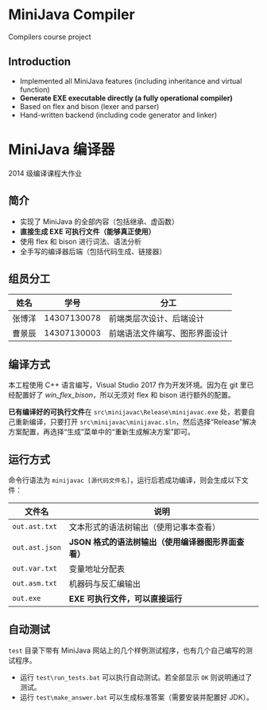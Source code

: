 # MiniJava Compiler
Compilers course project

## Introduction
* Implemented all MiniJava features (including inheritance and virtual function)
* **Generate EXE executable directly (a fully operational compiler)**
* Based on flex and bison (lexer and parser)
* Hand-written backend (including code generator and linker)

# MiniJava 编译器
2014 级编译课程大作业

## 简介
* 实现了 MiniJava 的全部内容（包括继承、虚函数）
* **直接生成 EXE 可执行文件（能够真正使用）**
* 使用 flex 和 bison 进行词法、语法分析
* 全手写的编译器后端（包括代码生成、链接器）

## 组员分工
姓名|学号|分工
---|---|---
张博洋|14307130078|前端类层次设计、后端设计
曹景辰|14307130003|前端语法文件编写、图形界面设计


## 编译方式
本工程使用 C++ 语言编写，Visual Studio 2017 作为开发环境。因为在 git 里已经配置好了 *win_flex_bison*，所以无须对 flex 和 bison 进行额外的配置。

**已有编译好的可执行文件**在 `src\minijavac\Release\minijavac.exe` 处，若要自己重新编译，只要打开 `src\minijavac\minijavac.sln`，然后选择“Release”解决方案配置，再选择“生成”菜单中的“重新生成解决方案”即可。

## 运行方式
命令行语法为 `minijavac [源代码文件名]`，运行后若成功编译，则会生成以下文件：

文件名|说明
----|----
`out.ast.txt`|文本形式的语法树输出（使用记事本查看）
`out.ast.json`|**JSON 格式的语法树输出（使用编译器图形界面查看）**
`out.var.txt`|变量地址分配表
`out.asm.txt`|机器码与反汇编输出
`out.exe`|**EXE 可执行文件，可以直接运行**

## 自动测试
`test` 目录下带有 MiniJava 网站上的几个样例测试程序，也有几个自己编写的测试程序。

* 运行 `test\run_tests.bat` 可以执行自动测试。若全部显示 `OK` 则说明通过了测试。
* 运行 `test\make_answer.bat` 可以生成标准答案（需要安装并配置好 JDK）。

